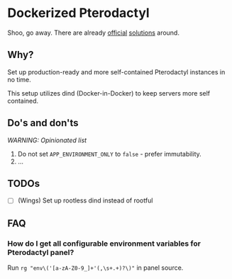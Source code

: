 # Dockerized Pterodactyl

Shoo, go away. There are already [official](https://github.com/pterodactyl/wings/blob/develop/docker-compose.example.yml) [solutions](https://github.com/pterodactyl/panel/blob/develop/docker-compose.example.yml) around.

## Why?

Set up production-ready and more self-contained Pterodactyl instances in no time.

This setup utilizes dind (Docker-in-Docker) to keep servers more self contained.

## Do's and don'ts

_WARNING: Opinionated list_

1) Do not set `APP_ENVIRONMENT_ONLY` to `false` - prefer immutability.
2) ...

## TODOs

- [ ] \(Wings) Set up rootless dind instead of rootful

## FAQ

### How do I get all configurable environment variables for Pterodactyl panel?

Run `rg "env\('[a-zA-Z0-9_]+'(,\s+.+)?\)"` in panel source.
